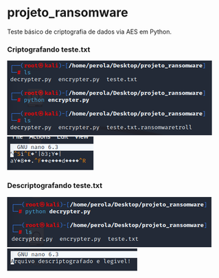 # projeto_ransomware
Teste básico de criptografia de dados via AES em Python.

### Criptografando teste.txt
<img src="./Captura de tela 2024-01-10 101812.png">
<img src="./Captura de tela 2024-01-10 101831.png">

### Descriptografando teste.txt
<img src="./Captura de tela 2024-01-10 101909.png">
<img src="./Captura de tela 2024-01-10 101920.png">
